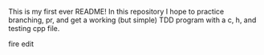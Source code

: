 This is my first ever README!
In this repository I hope to practice branching, pr, and get a working (but simple) 
TDD program with a c, h, and testing cpp file.

fire edit